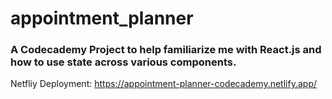 # appointment_planner
### A Codecademy Project to help familiarize me with React.js and how to use state across various components.

Netfliy Deployment: https://appointment-planner-codecademy.netlify.app/
